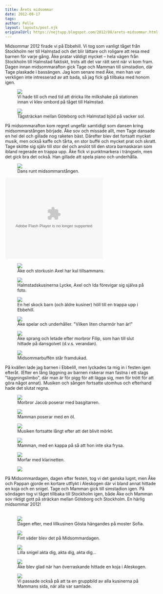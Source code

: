 ```yaml
---
title: Årets midsommar
date: 2012-08-17
tags: 	
author: Pelle
layout: layouts/post.njk
originalUrl: https://nejtupp.blogspot.com/2012/08/arets-midsommar.html
---
```


Midsommar 2012 firade vi på Ebbehill. Vi tog som vanligt tåget från Stockholm ner till Halmstad och det blir lättare och roligare att resa med barnen för varje gång. Åke pratar väldigt mycket – hela vägen från Stockholm till Halmstad faktiskt, trots att det var rätt sent när vi kom fram. Dagen innan midsommarafton gick Tage och Mamman till simstadion, där Tage plaskade i bassängen. Jag kom senare med Åke, men han var verkligen inte intresserad av att bada, så jag fick gå tillbaka med honom igen.

<figure>
	<img src="../../../../img/Midsommar+pa%CC%8A+Ebbehill_1.jpg">
	<figcaption>Vi hade till och med tid att dricka lite milkshake på stationen innan vi klev ombord på tåget till Halmstad.</figcaption>
</figure>



<figure>
	<img src="../../../../img/Midsommar+pa%CC%8A+Ebbehill_2.jpg">
	<figcaption>Tågsträckan mellan Göteborg och Halmstad bjöd på vacker sol.</figcaption>
</figure>

På midsommarafton kom regnet ungefär samtidigt som dansen kring midsommarstången började. Åke sov och missade allt, men Tage dansade en hel del och gillade nog raketen bäst. Därefter blev det fortsatt mycket musik, men också kaffe och tårta, en stor buffé och mycket prat och skratt. Tage skötte sig själv till stor del och anslöt till den stora barnaskaran som ibland regerade en trappa upp. Åke fick vi punktmarkera i trängseln, men det gick bra det också. Han gillade att spela piano och underhålla.</div><div class="p2" style="text-align: left;">

<figure>
	<img src="../../../../img/Midsommar+pa%CC%8A+Ebbehill_3.jpg">
	<figcaption>Dans runt midsommarstången.</figcaption>
</figure>

<!-- FIXME: video? -->
<object class="BLOGGER-picasa-video" classid="clsid:D27CDB6E-AE6D-11cf-96B8-444553540000" codebase="http://download.macromedia.com/pub/shockwave/cabs/flash/swflash.cab#version=6,0,40,0" data-thumbnail-src="https://lh4.googleusercontent.com/-r8-JLaUI3Ns/UCwN3XoeLwI/AAAAAAAACbI/MRLb-eKIQgE/s1600/Midsommar%2Bpa%25CC%258A%2BEbbehill_4.mp4" height="266" width="320"><param name="movie" value="http://video.google.com/googleplayer.swf?videoUrl=http%3A%2F%2Fredirector.googlevideo.com%2Fvideoplayback%3Fid%3Dd319dd0c75de20e9%26itag%3D18%26source%3Dpicasa%26cmo%3Dsensitive_content%253Dyes%26ip%3D0.0.0.0%26ipbits%3D0%26expire%3D1347656415%26sparams%3Did%2Citag%2Csource%2Cip%2Cipbits%2Cexpire%26signature%3D66C763952EB0E477BE5BBAC28FDEC772840AD6DB.557843B5CB9F11E97A915B5E1E76903F280685B%26key%3Dlh1"><param name="bgcolor" value="#FFFFFF"><param name="allowFullScreen" value="true"><embed width="320" height="266" src="http://video.google.com/googleplayer.swf?videoUrl=http%3A%2F%2Fredirector.googlevideo.com%2Fvideoplayback%3Fid%3Dd319dd0c75de20e9%26itag%3D18%26source%3Dpicasa%26cmo%3Dsensitive_content%253Dyes%26ip%3D0.0.0.0%26ipbits%3D0%26expire%3D1347656415%26sparams%3Did%2Citag%2Csource%2Cip%2Cipbits%2Cexpire%26signature%3D66C763952EB0E477BE5BBAC28FDEC772840AD6DB.557843B5CB9F11E97A915B5E1E76903F280685B%26key%3Dlh1" type="application/x-shockwave-flash" allowfullscreen="true"></object>

<figure>
	<img src="../../../../img/Midsommar+pa%CC%8A+Ebbehill_10.jpg">
	<figcaption>Åke och storkusin Axel har kul tillsammans.</figcaption>
</figure>

<figure>
	<img src="../../../../img/Midsommar+pa%CC%8A+Ebbehill_6.jpg">
	<figcaption>Halmstadskusinerna Lycke, Axel och Ida förevigar sig själva på foto.</figcaption>
</figure>

<figure>
	<img src="../../../../img/Midsommar+pa%CC%8A+Ebbehill_7.jpg">
	<figcaption>En hel skock barn (och äldre kusiner) höll till en trappa upp i Ebbehill.</figcaption>
</figure>

<figure>
	<img src="../../../../img/Midsommar+pa%CC%8A+Ebbehill_11.jpg">
	<figcaption>Åke spelar och underhåller. "Vilken liten charmör han är!"</figcaption>
</figure>

<figure>
	<img src="../../../../img/Midsommar+pa%CC%8A+Ebbehill_8.jpg">
	<figcaption>Åke sprang och letade efter morbror Filip, som han till slut hittade på dansgolvet (d.v.s. verandan).</figcaption>
</figure>

<figure>
	<img src="../../../../img/Midsommar+pa%CC%8A+Ebbehill_5.jpg">
	<figcaption>Midsommarbuffén står framdukad.</figcaption>
</figure>

På kvällen lade jag barnen i Ebbelill, men lyckades ta mig in i festen igen efteråt. (Efter en lång läggning av barnen riskerar man fastna i ett slags "läggningslimbo", där man är för pigg för att lägga sig, men för trött för att göra något annat). Musiken och sången fortsatte utomhus och efterhand hade det slutat regna.</div><div class="p2" style="text-align: left;">

<figure>
	<img src="../../../../img/Midsommar+pa%CC%8A+Ebbehill_16.jpg">
	<figcaption>Morbror Jacob poserar med basgitarren.</figcaption>
</figure>

<figure>
	<img src="../../../../img/Midsommar+pa%CC%8A+Ebbehill_9.jpg">
	<figcaption>Mamman poserar med en öl. </figcaption>
</figure>

<figure>
	<img src="../../../../img/Midsommar+pa%CC%8A+Ebbehill_13.jpg">
	<figcaption>Musiken fortsatte långt efter att det blivit mörkt.</figcaption>
</figure>

<figure>
	<img src="../../../../img/Midsommar+pa%CC%8A+Ebbehill_14.jpg">
	<figcaption>Mamman, med en kappa på så att hon inte ska frysa.</figcaption>
</figure>

<figure>
	<img src="../../../../img/Midsommar+pa%CC%8A+Ebbehill_15.jpg">
	<figcaption>Morfar med klarinetten.</figcaption>
</figure>

<figure>
	<img src="../../../../img/Midsommar+pa%CC%8A+Ebbehill_12.jpg">
	<figcaption></figcaption>
</figure>

På Midsommardagen, dagen efter festen, tog vi det ganska lugnt, men Åke och Pappan gjorde en kortare utflykt i Aleskogen där vi bland annat hittade en koja och en snigel. Tage och Mamman gick till simstadion igen. På söndagen tog vi tåget tillbaka till Stockholm igen, både Åke och Mamman sov riktigt gott på sträckan mellan Göteborg och Stockholm. En härlig midsommar 2012!<br><br>

<figure>
	<img src="../../../../img/Midsommar+pa%CC%8A+Ebbehill_17.jpg">
	<figcaption>Dagen efter, med lillkusinen Gösta hängandes på moster Sofia.</figcaption>
</figure>

<figure>
	<img src="../../../../img/Midsommar+pa%CC%8A+Ebbehill_18.jpg">
	<figcaption>Fint väder blev det på Midsommardagen.</figcaption>
</figure>

<figure>
	<img src="../../../../img/Midsommar+pa%CC%8A+Ebbehill_19.jpg">
	<figcaption>Lilla snigel akta dig, akta dig, akta dig…</figcaption>
</figure>

<figure>
	<img src="../../../../img/Midsommar+pa%CC%8A+Ebbehill_20.jpg">
	<figcaption>Åke blev glad när han överraskande hittade en koja i Aleskogen.</figcaption>
</figure>

<figure>
	<img src="../../../../img/Midsommar+pa%CC%8A+Ebbehill_21.jpg">
	<figcaption>Vi passade också på att ta en gruppbild av alla kusinerna på Mammans sida, när alla var samlade.</figcaption>
</figure>
